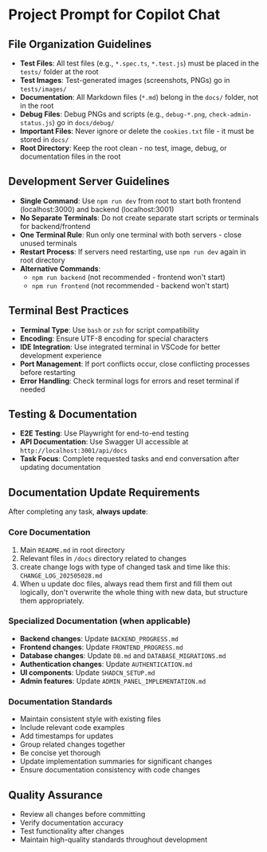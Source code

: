 # Project Prompt for Copilot Chat

## File Organization Guidelines

- **Test Files**: All test files (e.g., `*.spec.ts`, `*.test.js`) must be placed in the `tests/` folder at the root
- **Test Images**: Test-generated images (screenshots, PNGs) go in `tests/images/`
- **Documentation**: All Markdown files (`*.md`) belong in the `docs/` folder, not in the root
- **Debug Files**: Debug PNGs and scripts (e.g., `debug-*.png`, `check-admin-status.js`) go in `docs/debug/`
- **Important Files**: Never ignore or delete the `cookies.txt` file - it must be stored in `docs/`
- **Root Directory**: Keep the root clean - no test, image, debug, or documentation files in the root

## Development Server Guidelines

- **Single Command**: Use `npm run dev` from root to start both frontend (localhost:3000) and backend (localhost:3001)
- **No Separate Terminals**: Do not create separate start scripts or terminals for backend/frontend
- **One Terminal Rule**: Run only one terminal with both servers - close unused terminals
- **Restart Process**: If servers need restarting, use `npm run dev` again in root directory
- **Alternative Commands**:
  - `npm run backend` (not recommended - frontend won't start)
  - `npm run frontend` (not recommended - backend won't start)

## Terminal Best Practices

- **Terminal Type**: Use `bash` or `zsh` for script compatibility
- **Encoding**: Ensure UTF-8 encoding for special characters
- **IDE Integration**: Use integrated terminal in VSCode for better development experience
- **Port Management**: If port conflicts occur, close conflicting processes before restarting
- **Error Handling**: Check terminal logs for errors and reset terminal if needed

## Testing & Documentation

- **E2E Testing**: Use Playwright for end-to-end testing
- **API Documentation**: Use Swagger UI accessible at `http://localhost:3001/api/docs`
- **Task Focus**: Complete requested tasks and end conversation after updating documentation

## Documentation Update Requirements

After completing any task, **always update**:

### Core Documentation

1. Main `README.md` in root directory
2. Relevant files in `/docs` directory related to changes
3. create change logs  with type of changed task and time like this: `CHANGE_LOG_202505028.md`
4. When u update doc files, always read them first and fill them out logically, don't overwrite the whole thing with new data, but structure them appropriately.

### Specialized Documentation (when applicable)

- **Backend changes**: Update `BACKEND_PROGRESS.md`
- **Frontend changes**: Update `FRONTEND_PROGRESS.md`
- **Database changes**: Update `DB.md` and `DATABASE_MIGRATIONS.md`
- **Authentication changes**: Update `AUTHENTICATION.md`
- **UI components**: Update `SHADCN_SETUP.md`
- **Admin features**: Update `ADMIN_PANEL_IMPLEMENTATION.md`

### Documentation Standards

- Maintain consistent style with existing files
- Include relevant code examples
- Add timestamps for updates
- Group related changes together
- Be concise yet thorough
- Update implementation summaries for significant changes
- Ensure documentation consistency with code changes

## Quality Assurance

- Review all changes before committing
- Verify documentation accuracy
- Test functionality after changes
- Maintain high-quality standards throughout development
